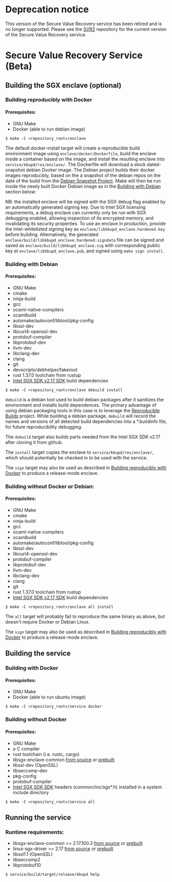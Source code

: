 # Deprecation notice

This version of the Secure Value Recovery service has been retired and is no longer supported.
Please see the [SVR2](https://github.com/signalapp/SecureValueRecovery2) repository for the
current version of the Secure Value Recovery service.

# Secure Value Recovery Service (Beta)

## Building the SGX enclave (optional)

### Building reproducibly with Docker

#### Prerequisites:
- GNU Make
- Docker (able to run debian image)

`````
$ make -C <repository_root>/enclave
`````

The default docker-install target will create a reproducible build environment image using
`enclave/docker/Dockerfile`, build the enclave inside a container based on the image, and
install the resulting enclave into `service/kbupd/res/enclave/`. The Dockerfile will
download a stock dated-snapshot debian Docker image. The Debian project builds their
docker images reproducibly, based on the a snapshot of the debian repos on the date of the
build from the [Debian Snapshot Project](https://snapshot.debian.org/). Make will then be
run inside the newly built Docker Debian image as in the [Building with
Debian](#building-with-debian) section below:

NB: the installed enclave will be signed with the SGX debug flag enabled by an
automatically generated signing key. Due to Intel SGX licensing requirements, a debug
enclave can currently only be run with SGX debugging enabled, allowing inspection of its
encrypted memory, and invalidating its security properties. To use an enclave in
production, provide the Intel-whitelisted signing key as
`enclave/libkbupd_enclave.hardened.key` before building. Alternatively, the generated
`enclave/build/libkbupd_enclave.hardened.signdata` file can be signed and saved as
`enclave/build/libkbupd_enclave.sig` with corresponding public key at
`enclave/libkbupd_enclave.pub`, and signed using `make sign install`.

### Building with Debian

#### Prerequisites:
- GNU Make
- cmake
- ninja-build
- gcc
- ocaml-native-compilers
- ocamlbuild
- automake/autoconf/libtool/pkg-config
- libssl-dev
- libcurl4-openssl-dev
- protobuf-compiler
- libprotobuf-dev
- llvm-dev
- libclang-dev
- clang
- git
- devscripts/debhelper/fakeroot
- rust 1.37.0 toolchain from rustup
- [Intel SGX SDK v2.17 SDK](https://github.com/intel/linux-sgx/tree/sgx_2.17) build dependencies

`````
$ make -C <repository_root>/enclave debuild install
`````

`debuild` is a debian tool used to build debian packages after it sanitizes the
environment and installs build dependences. The primary advantage of using debian
packaging tools in this case is to leverage the [Reproducible
Builds](https://wiki.debian.org/ReproducibleBuilds) project. While building a debian
package, `debuild` will record the names and versions of all detected build dependencies
into a *.buildinfo file, for future reproducibility debugging.

The `debuild` target also builds parts needed from the Intel SGX SDK v2.17 after cloning it
from github.

The `install` target copies the enclave to `service/kbupd/res/enclave/`, which should
potentially be checked in to be used with the service.

The `sign` target may also be used as described in [Building reproducibly with
Docker](#building-reproducibly-with-docker) to produce a release-mode enclave.

### Building without Docker or Debian:

#### Prerequisites:
- GNU Make
- cmake
- ninja-build
- gcc
- ocaml-native-compilers
- ocamlbuild
- automake/autoconf/libtool/pkg-config
- libssl-dev
- libcurl4-openssl-dev
- protobuf-compiler
- libprotobuf-dev
- llvm-dev
- libclang-dev
- clang
- git
- rust 1.37.0 toolchain from rustup
- [Intel SGX SDK v2.17 SDK](https://github.com/intel/linux-sgx/tree/sgx_2.17) build dependencies

`````
$ make -C <repository_root>/enclave all install
`````

The `all` target will probably fail to reproduce the same binary as above, but doesn't
require Docker or Debian Linux.

The `sign` target may also be used as described in [Building reproducibly with
Docker](#building-reproducibly-with-docker) to produce a release-mode enclave.

## Building the service

### Building with Docker

#### Prerequisites:
- GNU Make
- Docker (able to run ubuntu image)

`````
$ make -C <repository_root>/service docker
`````

### Building without Docker

#### Prerequisites:
- GNU Make
- a C compiler
- rust toolchain (i.e. rustc, cargo)
- libsgx-enclave-common [from source](https://github.com/intel/linux-sgx/tree/master#install-the-intelr-sgx-psw) or [prebuilt](https://download.01.org/intel-sgx/sgx_repo/ubuntu/pool/main/libs/libsgx-enclave-common/)
- libssl-dev (OpenSSL)
- libseccomp-dev
- pkg-config
- protobuf-compiler
- [Intel SGX SDK SDK](https://github.com/intel/linux-sgx) headers (common/inc/sgx*.h) installed in a system include directory

`````
$ make -C <repository_root>/service all
`````

## Running the service

### Runtime requirements:
- libsgx-enclave-common >= 2.17.100.3 [from source](https://github.com/intel/linux-sgx/tree/master#install-the-intelr-sgx-psw) or [prebuilt](https://download.01.org/intel-sgx/sgx_repo/ubuntu/pool/main/libs/libsgx-enclave-common/)
- linux-sgx-driver >= 2.17 [from source](https://github.com/intel/linux-sgx-driver) or [prebuilt](https://download.01.org/intel-sgx/sgx-linux/2.17/distro/ubuntu18.04-server/)
- libssl1.1 (OpenSSL)
- libseccomp2
- libprotobuf10

`````
$ service/build/target/release/kbupd help
`````
